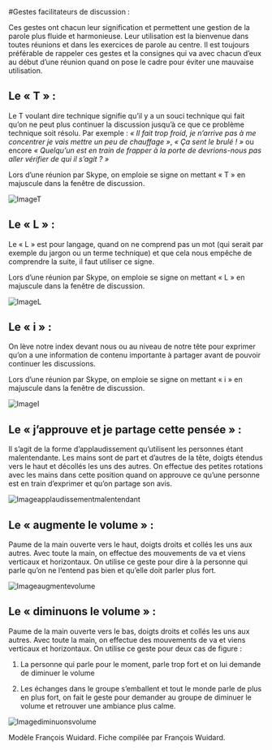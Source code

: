 #Gestes facilitateurs de discussion : 

Ces gestes ont chacun leur signification et permettent une gestion de la parole plus fluide et harmonieuse. Leur utilisation est la bienvenue dans toutes réunions et dans les exercices de parole au centre. Il est toujours préférable de rappeler ces gestes et la consignes qui va avec chacun d’eux au début d’une réunion quand on pose le cadre pour éviter une mauvaise utilisation. 

## Le « T » : 

Le T voulant dire technique signifie qu’il y a un souci technique qui fait qu’on ne peut plus continuer la discussion jusqu’à ce que ce problème technique soit résolu. Par exemple : *« Il fait trop froid, je n’arrive pas à me concentrer je vais mettre un peu de chauffage »*,  *« Ça sent le brulé ! »* ou encore *« Quelqu’un est en train de frapper à la porte de devrions-nous pas aller vérifier de qui il s’agit ? »*

Lors d’une réunion par Skype, on emploie se signe on mettant « T » en majuscule dans la fenêtre de discussion. 

![ImageT](https://lh3.googleusercontent.com/NxgtrN0fGIUJzkfE7qA0KAToj5Bd78ltnhYFrjbMOg=w239-h179-p-no)

## Le « L » : 

Le « L » est pour langage, quand on ne comprend pas un mot (qui serait par exemple du jargon ou un terme technique) et que cela nous empêche de comprendre la suite, il faut utiliser ce signe.

Lors d’une réunion par Skype, on emploie se signe on mettant « L » en majuscule dans la fenêtre de discussion.

![ImageL](https://lh3.googleusercontent.com/Nf91nfMWB_hJl0bIX1CF91CQkS8ZOPOfytcpgA3mlA=w276-h207-p-no) 

## Le « i » : 

On lève notre index devant nous ou au niveau de notre tête pour exprimer qu’on a une information de contenu importante à partager avant de pouvoir continuer les discussions. 

Lors d’une réunion par Skype, on emploie se signe on mettant « i » en majuscule dans la fenêtre de discussion.

![ImageI](https://lh3.googleusercontent.com/eLftNWq-06-Pjfhc6BIUebqjLpJ7HGm1LQSzsZfEhw=w276-h207-p-no)

## Le « j’approuve et je partage cette pensée » : 

Il s’agit de la forme d’applaudissement qu’utilisent les personnes étant malentendante. Les mains sont de part et d’autres de la tête, doigts étendus vers le haut et décollés les uns des autres. On effectue des petites rotations avec les mains dans cette position quand on approuve ce qu’une personne est en train d’exprimer et qu’on partage son avis. 

![Imageapplaudissementmalentendant](https://lh3.googleusercontent.com/6Iik4HJM0lBN5EehqecEhNpzIR9Wpmavi_vNwGxs3Q=w239-h179-p-no)

## Le « augmente le volume » : 

Paume de la main ouverte vers le haut, doigts droits et collés les uns aux autres. Avec toute la main, on effectue des mouvements de va et viens verticaux et horizontaux. On utilise ce geste pour dire à la personne qui parle qu’on ne l’entend pas bien et qu’elle doit parler plus fort. 

![Imageaugmentevolume](https://lh3.googleusercontent.com/20IO8Uj8cWj_cPrl9TKhntwEE9tMh8yw6unoInFlSQ=w240-h179-p-no)

## Le «  diminuons le volume » :

Paume de la main ouverte vers le bas, doigts droits et collés les uns aux autres. Avec toute la main, on effectue des mouvements de va et viens verticaux et horizontaux. On utilise ce geste pour deux cas de figure : 

1)	La personne qui parle pour le moment, parle trop fort et on lui demande de diminuer le volume

2)	Les échanges dans le groupe s’emballent et tout le monde parle de plus en plus fort, on fait le geste pour demander au groupe de diminuer le volume et retrouver une ambiance plus calme. 

![Imagediminuonsvolume](https://lh3.googleusercontent.com/8u59Uv66v6-J8WQOM2nREY_1jsuhEU9jEoAmmD8RCw=w276-h207-p-no)


Modèle François Wuidard. Fiche compilée par François Wuidard. 
